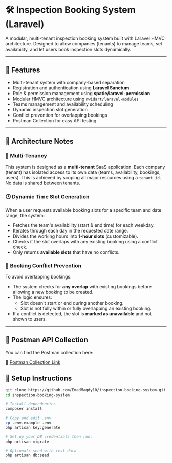 # 🛠️ Inspection Booking System (Laravel)

A modular, multi-tenant inspection booking system built with Laravel HMVC architecture. Designed to allow companies (tenants) to manage teams, set availability, and let users book inspection slots dynamically.

---

## 🔧 Features

- Multi-tenant system with company-based separation
- Registration and authentication using **Laravel Sanctum**
- Role & permission management using **spatie/laravel-permission**
- Modular HMVC architecture using `nwidart/laravel-modules`
- Teams management and availability scheduling
- Dynamic inspection slot generation
- Conflict prevention for overlapping bookings
- Postman Collection for easy API testing


---

## 🧠 Architecture Notes

### 🏢 Multi-Tenancy
This system is designed as a **multi-tenant** SaaS application. Each company (tenant) has isolated access to its own data (teams, availability, bookings, users). This is achieved by scoping all major resources using a `tenant_id`. No data is shared between tenants.

### 🕓 Dynamic Time Slot Generation
When a user requests available booking slots for a specific team and date range, the system:
- Fetches the team's availability (start & end time) for each weekday.
- Iterates through each day in the requested date range.
- Divides the working hours into **1-hour slots** (customizable).
- Checks if the slot overlaps with any existing booking using a conflict check.
- Only returns **available slots** that have no conflicts.

### 🔄 Booking Conflict Prevention
To avoid overlapping bookings:
- The system checks for **any overlap** with existing bookings before allowing a new booking to be created.
- The logic ensures:
  - Slot doesn't start or end during another booking.
  - Slot is not fully within or fully overlapping an existing booking.
- If a conflict is detected, the slot is **marked as unavailable** and not shown to users.

---

## 🧪 Postman API Collection

You can find the Postman collection here:

🔗 [Postman Collection Link](https://limo22-0022.postman.co/workspace/My-Workspace~6393d87d-e3e1-40e2-86a2-fa62eebe87d2/collection/29628666-72aab78e-642a-4197-8c89-965007b6e2dd?action=share&creator=29628666)
  

## 🚀 Setup Instructions

```bash
git clone https://github.com/EmadMagdy10/inspection-booking-system.git
cd inspection-booking-system

# Install dependencies
composer install

# Copy and edit .env
cp .env.example .env
php artisan key:generate

# Set up your DB credentials then run:
php artisan migrate

# Optional: seed with test data
php artisan db:seed

